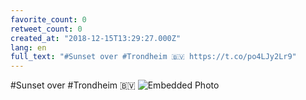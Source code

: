 ```yaml
---
favorite_count: 0
retweet_count: 0
created_at: "2018-12-15T13:29:27.000Z"
lang: en
full_text: "#Sunset over #Trondheim 🇧🇻 https://t.co/po4LJy2Lr9"
---
```


#Sunset over #Trondheim 🇧🇻
![Embedded Photo](https://twitter-media-coderbyheart.s3.eu-north-1.amazonaws.com/1073933053070901248-DudgacUX4AIWeBv.jpg)
